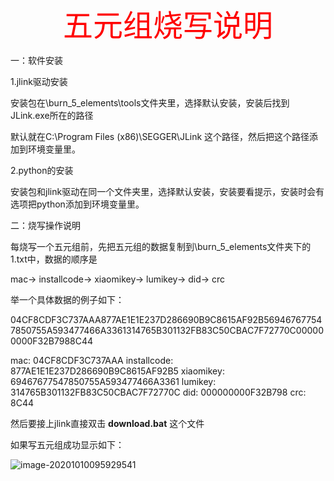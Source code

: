 <center><font color=red size=8>五元组烧写说明</font></center>



一：软件安装

1.jlink驱动安装

安装包在\burn_5_elements\tools文件夹里，选择默认安装，安装后找到JLink.exe所在的路径

默认就在C:\Program Files (x86)\SEGGER\JLink 这个路径，然后把这个路径添加到环境变量里。

2.python的安装

安装包和jlink驱动在同一个文件夹里，选择默认安装，安装要看提示，安装时会有选项把python添加到环境变量里。

二：烧写操作说明

每烧写一个五元组前，先把五元组的数据复制到\burn_5_elements文件夹下的1.txt中，数据的顺序是

mac-> installcode-> xiaomikey-> lumikey-> did-> crc

举一个具体数据的例子如下：

04CF8CDF3C737AAA877AE1E1E237D286690B9C8615AF92B569467677547850755A593477466A3361314765B301132FB83C50CBAC7F72770C000000000F32B7988C44



mac:             04CF8CDF3C737AAA
installcode: 877AE1E1E237D286690B9C8615AF92B5
xiaomikey:  69467677547850755A593477466A3361
lumikey:      314765B301132FB83C50CBAC7F72770C
did:              000000000F32B798
crc:              8C44

然后要接上jlink直接双击  **download.bat**  这个文件

如果写五元组成功显示如下：

![image-20201010095929541](C:\Users\aqara\AppData\Roaming\Typora\typora-user-images\image-20201010095929541.png)